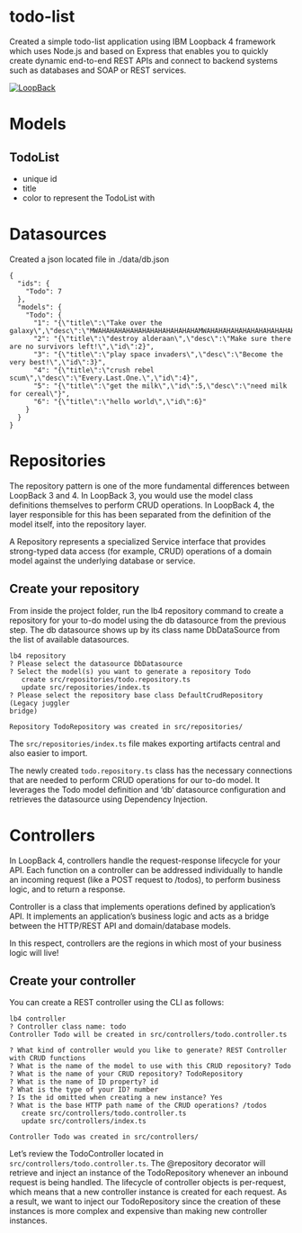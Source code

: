 # todo-list
Created a simple todo-list application using IBM Loopback 4 framework which uses Node.js and based on Express that enables you to quickly create dynamic end-to-end REST APIs and connect to backend systems such as databases and SOAP or REST services.

[![LoopBack](https://github.com/strongloop/loopback-next/raw/master/docs/site/imgs/branding/Powered-by-LoopBack-Badge-(blue)-@2x.png)](http://loopback.io/)




# Models

## TodoList
* unique id
* title
* color to represent the TodoList with

# Datasources

Created a json located file in ./data/db.json

```
{
  "ids": {
    "Todo": 7
  },
  "models": {
    "Todo": {
      "1": "{\"title\":\"Take over the galaxy\",\"desc\":\"MWAHAHAHAHAHAHAHAHAHAHAHAHAMWAHAHAHAHAHAHAHAHAHAHAHAHA\",\"id\":1}",
      "2": "{\"title\":\"destroy alderaan\",\"desc\":\"Make sure there are no survivors left!\",\"id\":2}",
      "3": "{\"title\":\"play space invaders\",\"desc\":\"Become the very best!\",\"id\":3}",
      "4": "{\"title\":\"crush rebel scum\",\"desc\":\"Every.Last.One.\",\"id\":4}",
      "5": "{\"title\":\"get the milk\",\"id\":5,\"desc\":\"need milk for cereal\"}",
      "6": "{\"title\":\"hello world\",\"id\":6}"
    }
  }
}
```

# Repositories

The repository pattern is one of the more fundamental differences between LoopBack 3 and 4. In LoopBack 3, you would use the model class definitions themselves to perform CRUD operations. In LoopBack 4, the layer responsible for this has been separated from the definition of the model itself, into the repository layer.

A Repository represents a specialized Service interface that provides strong-typed data access (for example, CRUD) operations of a domain model against the underlying database or service.

## Create your repository

From inside the project folder, run the lb4 repository command to create a repository for your to-do model using the db datasource from the previous step. The db datasource shows up by its class name DbDataSource from the list of available datasources.

```
lb4 repository
? Please select the datasource DbDatasource
? Select the model(s) you want to generate a repository Todo
   create src/repositories/todo.repository.ts
   update src/repositories/index.ts
? Please select the repository base class DefaultCrudRepository (Legacy juggler
bridge)

Repository TodoRepository was created in src/repositories/
```

The `src/repositories/index.ts` file makes exporting artifacts central and also easier to import.

The newly created `todo.repository.ts` class has the necessary connections that are needed to perform CRUD operations for our to-do model. It leverages the Todo model definition and ‘db’ datasource configuration and retrieves the datasource using Dependency Injection.

# Controllers

In LoopBack 4, controllers handle the request-response lifecycle for your API. Each function on a controller can be addressed individually to handle an incoming request (like a POST request to /todos), to perform business logic, and to return a response.

Controller is a class that implements operations defined by application’s API. It implements an application’s business logic and acts as a bridge between the HTTP/REST API and domain/database models.

In this respect, controllers are the regions in which most of your business logic will live!

## Create your controller

You can create a REST controller using the CLI as follows:

```
lb4 controller
? Controller class name: todo
Controller Todo will be created in src/controllers/todo.controller.ts

? What kind of controller would you like to generate? REST Controller with CRUD functions
? What is the name of the model to use with this CRUD repository? Todo
? What is the name of your CRUD repository? TodoRepository
? What is the name of ID property? id
? What is the type of your ID? number
? Is the id omitted when creating a new instance? Yes
? What is the base HTTP path name of the CRUD operations? /todos
   create src/controllers/todo.controller.ts
   update src/controllers/index.ts

Controller Todo was created in src/controllers/
```

Let’s review the TodoController located in `src/controllers/todo.controller.ts`. The @repository decorator will retrieve and inject an instance of the TodoRepository whenever an inbound request is being handled. The lifecycle of controller objects is per-request, which means that a new controller instance is created for each request. As a result, we want to inject our TodoRepository since the creation of these instances is more complex and expensive than making new controller instances.


